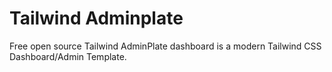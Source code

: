 # Tailwind Adminplate
Free open source Tailwind AdminPlate dashboard is a modern Tailwind CSS Dashboard/Admin Template.

